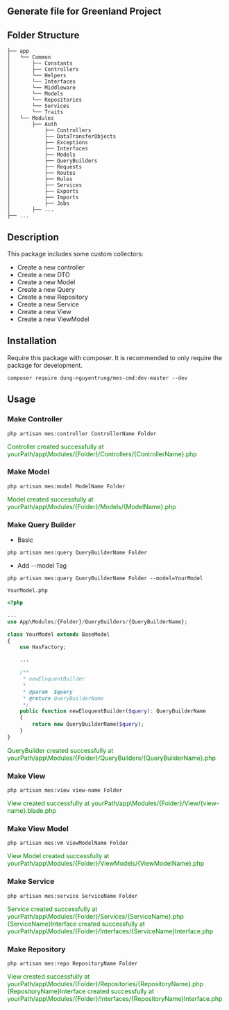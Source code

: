 ## Generate file for Greenland Project

## Folder Structure

```
├── app
│   └── Common
│       ├── Constants
│       ├── Controllers
│       └── Helpers
│       └── Interfaces
│       └── Middleware
│       └── Models
│       └── Repositories
│       └── Services
│       └── Traits
│   └── Modules
│       ├── Auth
│           ├── Controllers
│           ├── DataTransferObjects
│           ├── Exceptions
│           ├── Interfaces
│           ├── Models
│           ├── QueryBuilders
│           ├── Requests
│           ├── Routes
│           ├── Rules
│           ├── Services
│           ├── Exports
│           ├── Imports
│           ├── Jobs
│       ├── ...
├── ...
```

## Description

This package includes some custom collectors:

- Create a new controller
- Create a new DTO
- Create a new Model
- Create a new Query
- Create a new Repository
- Create a new Service
- Create a new View
- Create a new ViewModel

## Installation

Require this package with composer. It is recommended to only require the package for development.

```shell
composer require dung-nguyentrung/mes-cmd:dev-master --dev
```

## Usage

### Make Controller

```shell
php artisan mes:controller ControllerName Folder
```

<span style="color: green;">
Controller created successfully at yourPath/app\Modules/{Folder}/Controllers/{ControllerName}.php
</span>

### Make Model

```shell
php artisan mes:model ModelName Folder
```

<span style="color: green;">
Model created successfully at yourPath/app\Modules/{Folder}/Models/{ModelName}.php
</span>

### Make Query Builder

- Basic

```shell
php artisan mes:query QueryBuilderName Folder
```

- Add --model Tag

```shell
php artisan mes:query QueryBuilderName Folder --model=YourModel
```

`YourModel.php`

```php
<?php

...
use App\Modules/{Folder}/QueryBuilders/{QueryBuilderName};

class YourModel extends BaseModel
{
    use HasFactory;

    ...

    /**
     * newEloquentBuilder
     *
     * @param  $query
     * @return QueryBuilderName
     */
    public function newEloquentBuilder($query): QueryBuilderName
    {
        return new QueryBuilderName($query);
    }
}

```

<span style="color: green;">
QueryBuilder created successfully at yourPath/app\Modules/{Folder}/QueryBuilders/{QueryBuilderName}.php
</span>

### Make View

```shell
php artisan mes:view view-name Folder
```

<span style="color: green;">
View created successfully at yourPath/app\Modules/{Folder}/View/{view-name}.blade.php
</span>

### Make View Model

```shell
php artisan mes:vm ViewModelName Folder
```

<span style="color: green;">
View Model created successfully at yourPath/app\Modules/{Folder}/ViewModels/{ViewModelName}.php
</span>

### Make Service

```shell
php artisan mes:service ServiceName Folder
```

<span style="color: green;">
Service created successfully at yourPath/app\Modules/{Folder}/Services/{ServiceName}.php
</span>
<span style="color: green;">
{ServiceName}Interface created successfully at yourPath/app\Modules/{Folder}/Interfaces/{ServiceName}Interface.php
</span>

### Make Repository

```shell
php artisan mes:repo RepositoryName Folder
```

<span style="color: green;">
View created successfully at yourPath/app\Modules/{Folder}/Repositories/{RepositoryName}.php
</span>
<span style="color: green;">
{RepositoryName}Interface created successfully at yourPath/app\Modules/{Folder}/Interfaces/{RepositoryName}Interface.php
</span>

